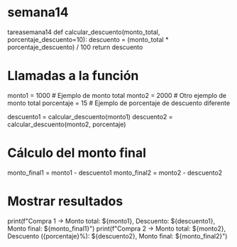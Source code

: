 # semana14
tareasemana14
def calcular_descuento(monto_total, porcentaje_descuento=10):
    descuento = (monto_total * porcentaje_descuento) / 100
    return descuento

# Llamadas a la función
monto1 = 1000  # Ejemplo de monto total
monto2 = 2000  # Otro ejemplo de monto total
porcentaje = 15  # Ejemplo de porcentaje de descuento diferente

descuento1 = calcular_descuento(monto1)
descuento2 = calcular_descuento(monto2, porcentaje)

# Cálculo del monto final
monto_final1 = monto1 - descuento1
monto_final2 = monto2 - descuento2

# Mostrar resultados
print(f"Compra 1 -> Monto total: ${monto1}, Descuento: ${descuento1}, Monto final: ${monto_final1}")
print(f"Compra 2 -> Monto total: ${monto2}, Descuento ({porcentaje}%): ${descuento2}, Monto final: ${monto_final2}")
